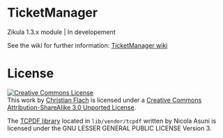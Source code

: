 TicketManager
=============

Zikula 1.3.x module | In developement

See the wiki for further information: [TicketManager wiki](http://github.com/cmfcmf/TicketManager/wiki)

License
=======
<a rel="license" href="http://creativecommons.org/licenses/by-sa/3.0/"><img alt="Creative Commons License" style="border-width:0" src="http://i.creativecommons.org/l/by-sa/3.0/80x15.png" /></a><br />This work by <a xmlns:cc="http://creativecommons.org/ns#" href="http://cmfcmf.github.io" property="cc:attributionName" rel="cc:attributionURL">Christian Flach</a> is licensed under a <a rel="license" href="http://creativecommons.org/licenses/by-sa/3.0/">Creative Commons Attribution-ShareAlike 3.0 Unported License</a>.

The <a href="http://www.tcpdf.org">TCPDF library</a> located in `lib/vendor/tcpdf` written by Nicola Asuni is licensed under the  GNU LESSER GENERAL PUBLIC LICENSE Version 3.
